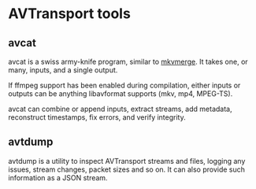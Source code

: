 AVTransport tools
=================

avcat
-----

avcat is a swiss army-knife program, similar to [mkvmerge](https://github.com/skyunix/mkvtoolnix).
It takes one, or many, inputs, and a single output.

If ffmpeg support has been enabled during compilation, either inputs or outputs can be
anything libavformat supports (mkv, mp4, MPEG-TS).

avcat can combine or append inputs, extract streams, add metadata, reconstruct timestamps,
fix errors, and verify integrity.


avtdump
-------

avtdump is a utility to inspect AVTransport streams and files, logging any issues,
stream changes, packet sizes and so on. It can also provide such information as a JSON
stream.
